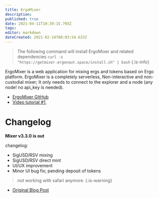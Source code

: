 ```yaml
---
title: ErgoMixer
description: 
published: true
date: 2021-04-11T10:39:15.795Z
tags: 
editor: markdown
dateCreated: 2021-02-24T08:03:54.623Z
---
```


> The following command will install ErgoMixer and related dependencies
>`curl -s "https://getmixer.ergonaut.space/install.sh" | bash`
{.is-info}


ErgoMixer is a web application for mixing ergs and tokens based on Ergo platform. ErgoMixer is a completely serverless, Non-interactive and non-custodial mixer; It only needs to connect to the explorer and a node (any node! no api_key is needed).


- [ErgoMixer GitHub](https://github.com/ergoMixer/ergoMixBack)
- [Video tutorial #1](https://www.youtube.com/watch?v=03_2HH82Plw),





# Changelog
**Mixer v3.3.0 is out**

changelog:
- SigUSD/RSV mixing
- SigUSD/RSV direct mint
- UI/UX improvement
- Minor UI bug fix; pending deposit of tokens

> not working with safari anymore.
{.is-warning}

- [Original Blog Post](https://www.ergoforum.org/t/ergomixer-zerojoin-mixer-for-erg-and-tokens/318/17?u=anon2020s)







